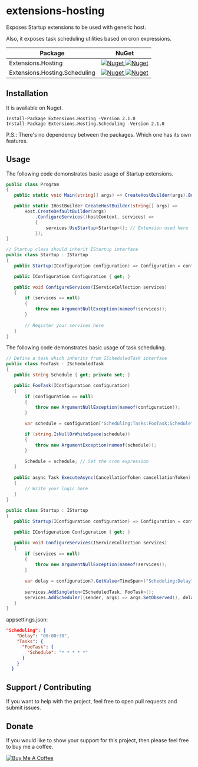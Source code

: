 # extensions-hosting

Exposes Startup extensions to be used with generic host.

Also, it exposes task scheduling utilities based on cron expressions.

 | Package | NuGet |
 | ------- | ----- |
 | Extensions.Hosting | [![Nuget](https://img.shields.io/badge/nuget-v2.1.0-blue) ![Nuget](https://img.shields.io/nuget/dt/Extensions.Hosting)](https://www.nuget.org/packages/Extensions.Hosting/2.1.0) |
 | Extensions.Hosting.Scheduling | [![Nuget](https://img.shields.io/badge/nuget-v2.1.0-blue) ![Nuget](https://img.shields.io/nuget/dt/Extensions.Hosting.Scheduling)](https://www.nuget.org/packages/Extensions.Hosting.Scheduling/2.1.0) |

## Installation

It is available on Nuget.

```
Install-Package Extensions.Hosting -Version 2.1.0
Install-Package Extensions.Hosting.Scheduling -Version 2.1.0
```

P.S.: There's no dependency between the packages. Which one has its own features.

## Usage

The following code demonstrates basic usage of Startup extensions.

```C#
public class Program
{
   public static void Main(string[] args) => CreateHostBuilder(args).Build().Run();

   public static IHostBuilder CreateHostBuilder(string[] args) =>
       Host.CreateDefaultBuilder(args)
           .ConfigureServices((hostContext, services) =>
           {
               services.UseStartup<Startup>(); // Extension used here
           });
}

// Startup class should inherit IStartup interface
public class Startup : IStartup
{
   public Startup(IConfiguration configuration) => Configuration = configuration;

   public IConfiguration Configuration { get; }

   public void ConfigureServices(IServiceCollection services)
   {
       if (services == null)
       {
           throw new ArgumentNullException(nameof(services));
       }
       
       // Register your services here
   }
}
```

The following code demonstrates basic usage of task scheduling.

```C#
// Define a task which inherits from IScheduledTask interface
public class FooTask : IScheduledTask
{
   public string Schedule { get; private set; }

   public FooTask(IConfiguration configuration)
   {
       if (configuration == null)
       {
           throw new ArgumentNullException(nameof(configuration));
       }

       var schedule = configuration["Scheduling:Tasks:FooTask:Schedule"];

       if (string.IsNullOrWhiteSpace(schedule))
       {
           throw new ArgumentException(nameof(schedule));
       }

       Schedule = schedule; // Set the cron expression
   }
   
   public async Task ExecuteAsync(CancellationToken cancellationToken)
   {
       // Write your logic here
   }
}
 
public class Startup : IStartup
{
   public Startup(IConfiguration configuration) => Configuration = configuration;

   public IConfiguration Configuration { get; }

   public void ConfigureServices(IServiceCollection services)
   {
       if (services == null)
       {
           throw new ArgumentNullException(nameof(services));
       }
       
       var delay = configuration?.GetValue<TimeSpan>("Scheduling:Delay");
       
       services.AddSingleton<IScheduledTask, FooTask>();
       services.AddScheduler((sender, args) => args.SetObserved(), delay);
   }
}
```

appsettings.json:
```JSON
"Scheduling": {
    "Delay": "00:00:30",
    "Tasks": {
      "FooTask": {
        "Schedule": "* * * * *"
      }
    }
  }
```

## Support / Contributing
If you want to help with the project, feel free to open pull requests and submit issues. 

## Donate

If you would like to show your support for this project, then please feel free to buy me a coffee.

<a href="https://www.buymeacoffee.com/fernandolima" target="_blank"><img src="https://www.buymeacoffee.com/assets/img/custom_images/white_img.png" alt="Buy Me A Coffee" style="height: auto !important;width: auto !important;" ></a>
